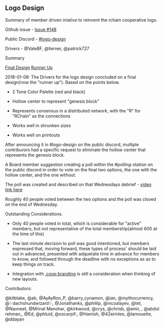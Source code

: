 ## Logo Design
Summary of member driven iniative to reinvent the rchain cooperative logo. 

Github issue - [Issue #148](https://github.com/rchain/Members/issues/148)

Public Discord - [#logo-design](https://discord.gg/fvY8qhx)

Drivers - @ValeBF, @llerner, @patrick727

Summary

[Final Design](https://drive.google.com/file/d/1PgWzDl0VBc1I_hGT5VQNIkqtmmiNElJs/view)
[Runner Up](https://drive.google.com/file/d/1HH5ClD_t7fGAaQ2LO-I52SDclS_hABJk/view)


2018-01-08: 
The Drivers for the logo design concluded on a final design(now the "runner up"). Based on the points below. 

-   2 Tone Color Palette (red and black)

-   Hollow center to represent "genesis block"

-   Represents consensus in a distributed network, with the "R" for "RChain" as the connections

-   Works well in shrunken sizes

-   Works well on printouts

After announcing it in #logo-design on the public discord, multiple contriburors had a specific request to eliminate the hollow center that represents the genesis block. 

A Board member suggestion creating a poll within the #polling-station on the public discord in order to vote on the final two options, the one with the hollow center, and the one without. 

The poll was created and described on that Wednesdays debrief - [video link here](https://youtu.be/Zeh2S1cW_hE?t=21m36s)

Roughly 40 people voted between the two options and the poll was clsoed on the end of Wednesday. 


Outstanding Considerations.

-   Only 40 people voted in total, which is considerable for "active" members, but not representative of the total membership(almost 600 at the time of this)

-   The last minute decision to poll was good intentioned, but members expressed that, moving forward, these types of process' should be laid out in advanced, presented with adquetate time in advance for members to know, and followed through the deadline with no exceptions as as to keep things on track. 

-   Integration with [.coop branding](http://www.domains.coop/media/21841/marque_guidelines_en.pdf) is still a consideration when thinking of new layouts. 



Contributors:

@kitblake, @ab, @AyAyRon_P, @barry_cynamon, @ian, @mythocurrency, @✨dachshundwizard✨, @Jonathanks, @phillip, @nicoalayev, @tet, @Navneet, @Mrinal Manohar, @kirkwood, @crys, @chrisb, @amir, , @abdul rehman,, @Ed, @phluid, @oscarpif:, @Hamish, @42erinlee, @lamouette, @ddayan
